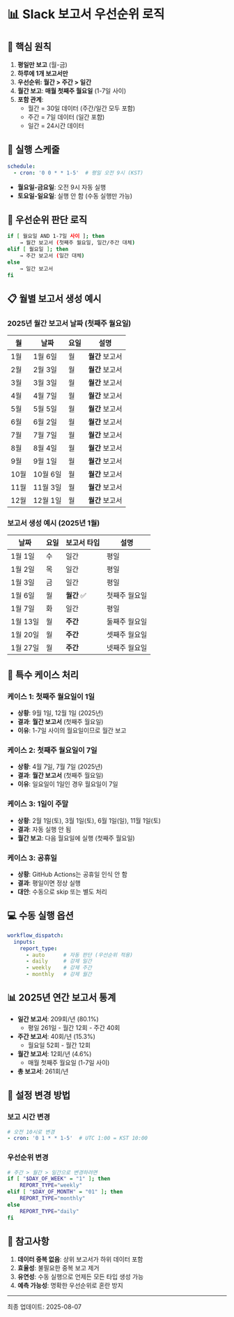 # 📊 Slack 보고서 우선순위 로직

## 🎯 핵심 원칙

1. **평일만 보고** (월-금)
2. **하루에 1개 보고서만**
3. **우선순위: 월간 > 주간 > 일간**
4. **월간 보고**: **매월 첫째주 월요일** (1-7일 사이)
5. **포함 관계**:
   - 월간 = 30일 데이터 (주간/일간 모두 포함)
   - 주간 = 7일 데이터 (일간 포함)
   - 일간 = 24시간 데이터

## 📅 실행 스케줄

```yaml
schedule:
  - cron: '0 0 * * 1-5'  # 평일 오전 9시 (KST)
```

- **월요일-금요일**: 오전 9시 자동 실행
- **토요일-일요일**: 실행 안 함 (수동 실행만 가능)

## 🔄 우선순위 판단 로직

```bash
if [ 월요일 AND 1-7일 사이 ]; then
    → 월간 보고서 (첫째주 월요일, 일간/주간 대체)
elif [ 월요일 ]; then
    → 주간 보고서 (일간 대체)
else
    → 일간 보고서
fi
```

## 📋 월별 보고서 생성 예시

### 2025년 월간 보고서 날짜 (첫째주 월요일)
| 월 | 날짜 | 요일 | 설명 |
|------|------|------|------|
| 1월 | 1월 6일 | 월 | **월간** 보고서 |
| 2월 | 2월 3일 | 월 | **월간** 보고서 |
| 3월 | 3월 3일 | 월 | **월간** 보고서 |
| 4월 | 4월 7일 | 월 | **월간** 보고서 |
| 5월 | 5월 5일 | 월 | **월간** 보고서 |
| 6월 | 6월 2일 | 월 | **월간** 보고서 |
| 7월 | 7월 7일 | 월 | **월간** 보고서 |
| 8월 | 8월 4일 | 월 | **월간** 보고서 |
| 9월 | 9월 1일 | 월 | **월간** 보고서 |
| 10월 | 10월 6일 | 월 | **월간** 보고서 |
| 11월 | 11월 3일 | 월 | **월간** 보고서 |
| 12월 | 12월 1일 | 월 | **월간** 보고서 |

### 보고서 생성 예시 (2025년 1월)
| 날짜 | 요일 | 보고서 타입 | 설명 |
|------|------|------------|------|
| 1월 1일 | 수 | 일간 | 평일 |
| 1월 2일 | 목 | 일간 | 평일 |
| 1월 3일 | 금 | 일간 | 평일 |
| 1월 6일 | 월 | **월간** ✅ | 첫째주 월요일 |
| 1월 7일 | 화 | 일간 | 평일 |
| 1월 13일 | 월 | **주간** | 둘째주 월요일 |
| 1월 20일 | 월 | **주간** | 셋째주 월요일 |
| 1월 27일 | 월 | **주간** | 넷째주 월요일 |

## 🎯 특수 케이스 처리

### 케이스 1: 첫째주 월요일이 1일
- **상황**: 9월 1일, 12월 1일 (2025년)
- **결과**: **월간 보고서** (첫째주 월요일)
- **이유**: 1-7일 사이의 월요일이므로 월간 보고

### 케이스 2: 첫째주 월요일이 7일
- **상황**: 4월 7일, 7월 7일 (2025년)
- **결과**: **월간 보고서** (첫째주 월요일)
- **이유**: 일요일이 1일인 경우 월요일이 7일

### 케이스 3: 1일이 주말
- **상황**: 2월 1일(토), 3월 1일(토), 6월 1일(일), 11월 1일(토)
- **결과**: 자동 실행 안 됨
- **월간 보고**: 다음 월요일에 실행 (첫째주 월요일)

### 케이스 3: 공휴일
- **상황**: GitHub Actions는 공휴일 인식 안 함
- **결과**: 평일이면 정상 실행
- **대안**: 수동으로 skip 또는 별도 처리

## 💻 수동 실행 옵션

```yaml
workflow_dispatch:
  inputs:
    report_type:
      - auto      # 자동 판단 (우선순위 적용)
      - daily     # 강제 일간
      - weekly    # 강제 주간  
      - monthly   # 강제 월간
```

## 📊 2025년 연간 보고서 통계

- **일간 보고서**: 209회/년 (80.1%)
  - 평일 261일 - 월간 12회 - 주간 40회
- **주간 보고서**: 40회/년 (15.3%)
  - 월요일 52회 - 월간 12회
- **월간 보고서**: 12회/년 (4.6%)
  - 매월 첫째주 월요일 (1-7일 사이)
- **총 보고서**: 261회/년

## 🔧 설정 변경 방법

### 보고 시간 변경
```yaml
# 오전 10시로 변경
- cron: '0 1 * * 1-5'  # UTC 1:00 = KST 10:00
```

### 우선순위 변경
```bash
# 주간 > 월간 > 일간으로 변경하려면
if [ "$DAY_OF_WEEK" = "1" ]; then
    REPORT_TYPE="weekly"
elif [ "$DAY_OF_MONTH" = "01" ]; then
    REPORT_TYPE="monthly"
else
    REPORT_TYPE="daily"
fi
```

## 📝 참고사항

1. **데이터 중복 없음**: 상위 보고서가 하위 데이터 포함
2. **효율성**: 불필요한 중복 보고 제거
3. **유연성**: 수동 실행으로 언제든 모든 타입 생성 가능
4. **예측 가능성**: 명확한 우선순위로 혼란 방지

---

최종 업데이트: 2025-08-07
